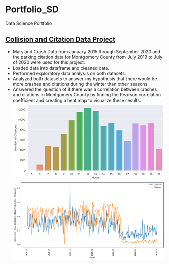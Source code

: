 # Portfolio_SD
Data Science Portfolio
## [Collision and Citation Data Project](https://github.com/sedenl/Collision-and-Citation-Data-Project)
- Maryland Crash Data from January 2015 through September 2020 and the parking citation data for Montgomery County from July 2019 to July of 2020 were used for this   project.
- Loaded data into dataframe and cleaned data.
- Performed exploratory data analysis on both datasets.
- Analyzed both datasets to answer my hypothesis that there would be more crashes and citations during the winter than other seasons.
- Answered the question of if there was a correlation between crashes and citations in Montgomery County by finding the Pearson correlation coefficient and creating a heat map to visualize these results.
![](https://github.com/sedenl/Portfolio_SD/blob/main/citation_hourgraph.png)
![](https://github.com/sedenl/Portfolio_SD/blob/main/citation_crashgraph1.png)
